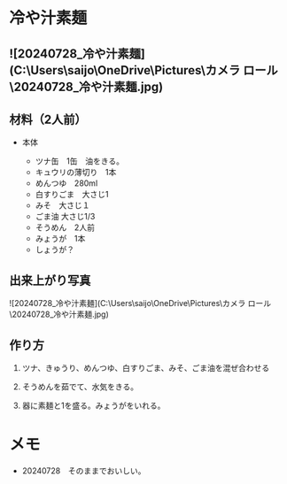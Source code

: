 # 冷や汁素麺

## ![20240728_冷や汁素麺](C:\Users\saijo\OneDrive\Pictures\カメラ ロール\20240728_冷や汁素麺.jpg)



## 材料（2人前）

- 本体

  - ツナ缶　1缶　油をきる。
  - キュウリの薄切り　1本
  - めんつゆ　280ml
  - 白すりごま　大さじ1
  - みそ　大さじ１
  - ごま油 大さじ1/3
  - そうめん　2人前
  - みょうが　1本
  - しょうが？
  


## 出来上がり写真

![20240728_冷や汁素麺](C:\Users\saijo\OneDrive\Pictures\カメラ ロール\20240728_冷や汁素麺.jpg)


## 作り方

1. ツナ、きゅうり、めんつゆ、白すりごま、みそ、ごま油を混ぜ合わせる
   
1. そうめんを茹でて、水気をきる。
   
1. 器に素麺と1を盛る。みょうがをいれる。
   
   
   
   
   

# メモ

- 20240728　そのままでおいしい。

